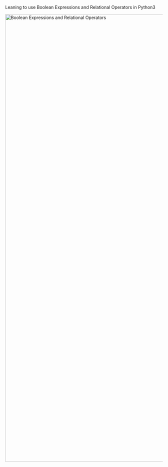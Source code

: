 Leaning to use Boolean Expressions and Relational Operators in Python3

<img width="1429" alt="Boolean Expressions and Relational Operators" src="https://user-images.githubusercontent.com/103763124/192347129-6952b8e2-053c-4b8b-be30-bc621d39da36.png">
